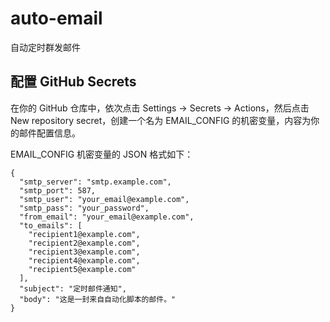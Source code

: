 # auto-email
自动定时群发邮件

## 配置 GitHub Secrets

在你的 GitHub 仓库中，依次点击 Settings -> Secrets -> Actions，然后点击 New repository secret，创建一个名为 EMAIL_CONFIG 的机密变量，内容为你的邮件配置信息。

EMAIL_CONFIG 机密变量的 JSON 格式如下：
```
{
  "smtp_server": "smtp.example.com",
  "smtp_port": 587,
  "smtp_user": "your_email@example.com",
  "smtp_pass": "your_password",
  "from_email": "your_email@example.com",
  "to_emails": [
    "recipient1@example.com",
    "recipient2@example.com",
    "recipient3@example.com",
    "recipient4@example.com",
    "recipient5@example.com"
  ],
  "subject": "定时邮件通知",
  "body": "这是一封来自自动化脚本的邮件。"
}
```
